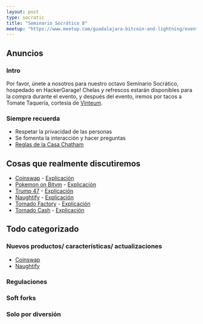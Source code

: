 ```yaml
---
layout: post
type: socratic
title: "Seminario Socrático 8"
meetup: "https://www.meetup.com/guadalajara-bitcoin-and-lightning/events/306010196/"
---
```


## Anuncios
### Intro
Por favor, únete a nosotros para nuestro octavo Seminario Socrático, hospedado en HackerGarage! Chelas y refrescos estarán disponibles para la compra durante el evento, y después del evento, iremos por tacos a Tomate Taquería, cortesía de [Vinteum](https://vinteum.org/).

### Siempre recuerda
- Respetar la privacidad de las personas
- Se fomenta la interacción y hacer preguntas
- [Reglas de la Casa Chatham](https://es.m.wikipedia.org/wiki/Regla_Chatham_House)

## Cosas que realmente discutiremos

- [Coinswap](https://bitcoinops.org/en/topics/coinswap/) - [Explicación](https://bitdevs.btcgdl.com/2025-02-11-Coinswap)
- [Pokemon on Bitvm](#) - [Explicación](#)
- [Trump 47](#) - [Explicación](#)
- [Naughtify](https://github.com/DoktorShift/naughtify) - [Explicación](https://bitdevs.btcgdl.com/2025-02-11-Naughtify)
- [Tornado Factory](#) - [Explicación](#)
- [Tornado Cash](#) - [Explicación](#)

## Todo categorizado
### Nuevos productos/ características/ actualizaciones

- [Coinswap](https://bitcoinops.org/en/topics/coinswap/)
- [Naughtify](https://www.naughtify.com/)


### Regulaciones

### Soft forks

### Solo por diversión

